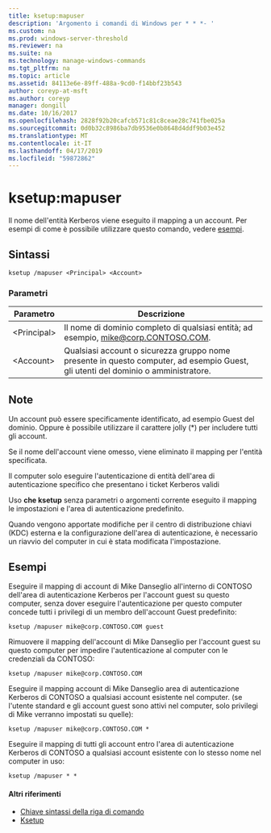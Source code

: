```yaml
---
title: ksetup:mapuser
description: 'Argomento i comandi di Windows per * * *- '
ms.custom: na
ms.prod: windows-server-threshold
ms.reviewer: na
ms.suite: na
ms.technology: manage-windows-commands
ms.tgt_pltfrm: na
ms.topic: article
ms.assetid: 84113e6e-89ff-488a-9cd0-f14bbf23b543
author: coreyp-at-msft
ms.author: coreyp
manager: dongill
ms.date: 10/16/2017
ms.openlocfilehash: 2828f92b20cafcb571c81c8ceae28c741fbe025a
ms.sourcegitcommit: 0d0b32c8986ba7db9536e0b8648d4ddf9b03e452
ms.translationtype: MT
ms.contentlocale: it-IT
ms.lasthandoff: 04/17/2019
ms.locfileid: "59872862"
---
```

# <a name="ksetupmapuser"></a>ksetup:mapuser



Il nome dell'entità Kerberos viene eseguito il mapping a un account. Per esempi di come è possibile utilizzare questo comando, vedere [esempi](#BKMK_Examples).

## <a name="syntax"></a>Sintassi

```
ksetup /mapuser <Principal> <Account>
```

### <a name="parameters"></a>Parametri

|Parametro|Descrizione|
|---------|-----------|
|\<Principal>|Il nome di dominio completo di qualsiasi entità; ad esempio, mike@corp.CONTOSO.COM.|
|\<Account>|Qualsiasi account o sicurezza gruppo nome presente in questo computer, ad esempio Guest, gli utenti del dominio o amministratore.|

## <a name="remarks"></a>Note

Un account può essere specificamente identificato, ad esempio Guest del dominio. Oppure è possibile utilizzare il carattere jolly (*) per includere tutti gli account.

Se il nome dell'account viene omesso, viene eliminato il mapping per l'entità specificata.

Il computer solo eseguire l'autenticazione di entità dell'area di autenticazione specifico che presentano i ticket Kerberos validi

Uso **che ksetup** senza parametri o argomenti corrente eseguito il mapping le impostazioni e l'area di autenticazione predefinito.

Quando vengono apportate modifiche per il centro di distribuzione chiavi (KDC) esterna e la configurazione dell'area di autenticazione, è necessario un riavvio del computer in cui è stata modificata l'impostazione.

## <a name="BKMK_Examples"></a>Esempi

Eseguire il mapping di account di Mike Danseglio all'interno di CONTOSO dell'area di autenticazione Kerberos per l'account guest su questo computer, senza dover eseguire l'autenticazione per questo computer concede tutti i privilegi di un membro dell'account Guest predefinito:
```
ksetup /mapuser mike@corp.CONTOSO.COM guest
```
Rimuovere il mapping dell'account di Mike Danseglio per l'account guest su questo computer per impedire l'autenticazione al computer con le credenziali da CONTOSO:
```
ksetup /mapuser mike@corp.CONTOSO.COM 
```
Eseguire il mapping account di Mike Danseglio area di autenticazione Kerberos di CONTOSO a qualsiasi account esistente nel computer. (se l'utente standard e gli account guest sono attivi nel computer, solo privilegi di Mike verranno impostati su quelle):
```
ksetup /mapuser mike@corp.CONTOSO.COM *
```
Eseguire il mapping di tutti gli account entro l'area di autenticazione Kerberos di CONTOSO a qualsiasi account esistente con lo stesso nome nel computer in uso:
```
ksetup /mapuser * *
```

#### <a name="additional-references"></a>Altri riferimenti

-   [Chiave sintassi della riga di comando](command-line-syntax-key.md)
-   [Ksetup](ksetup.md)